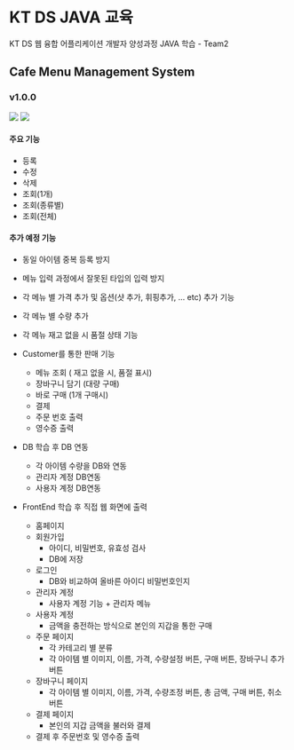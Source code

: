 # KT DS JAVA 교육
KT DS 웹 융합 어플리케이션 개발자 양성과정 JAVA 학습 - Team2

## Cafe Menu Management System
### v1.0.0
<a href="https://naver.com"><img src="https://img.shields.io/badge/1st Proejct-000000?style=flat-square&logo=Github&logoColor=white"/></a>
<a href="https://github.com/GunHoi/KT_DS_JAVA_TEAM2/blob/master/README.md"><img src="https://img.shields.io/badge/view ReadMe-000000?style=flat-square&logo=ReadMe&logoColor=white"/></a>
#### 주요 기능
  - 등록
  - 수정
  - 삭제
  - 조회(1개)
  - 조회(종류별)
  - 조회(전체)

#### 추가 예정 기능
  - 동일 아이템 중복 등록 방지
  - 메뉴 입력 과정에서 잘못된 타입의 입력 방지
  - 각 메뉴 별 가격 추가 및 옵션(샷 추가, 휘핑추가, ... etc) 추가 기능
  - 각 메뉴 별 수량 추가
  - 각 메뉴 재고 없을 시 품절 상태 기능
  - Customer를 통한 판매 기능
    + 메뉴 조회 ( 재고 없을 시, 품절 표시)
    + 장바구니 담기 (대량 구매)
    + 바로 구매 (1개 구매시)
    + 결제
    + 주문 번호 출력
    + 영수증 출력
    
  - DB 학습 후 DB 연동
    + 각 아이템 수량을 DB와 연동
    + 관리자 계정 DB연동
    + 사용자 계정 DB연동
    
  - FrontEnd 학습 후 직접 웹 화면에 출력
    + 홈페이지
    + 회원가입
      * 아이디, 비밀번호, 유효성 검사
      * DB에 저장
    + 로그인
      * DB와 비교하여 올바른 아이디 비밀번호인지
    + 관리자 계정
      * 사용자 계정 기능 + 관리자 메뉴
    + 사용자 계정
      * 금액을 충전하는 방식으로 본인의 지갑을 통한 구매
    + 주문 페이지
      * 각 카테고리 별 분류
      * 각 아이템 별 이미지, 이름, 가격, 수량설정 버튼, 구매 버튼, 장바구니 추가 버튼
    + 장바구니 페이지
      * 각 아이템 별 이미지, 이름, 가격, 수량조정 버튼, 총 금액, 구매 버튼, 취소 버튼
    + 결제 페이지
      * 본인의 지갑 금액을 불러와 결제
    + 결제 후 주문번호 및 영수증 출력
